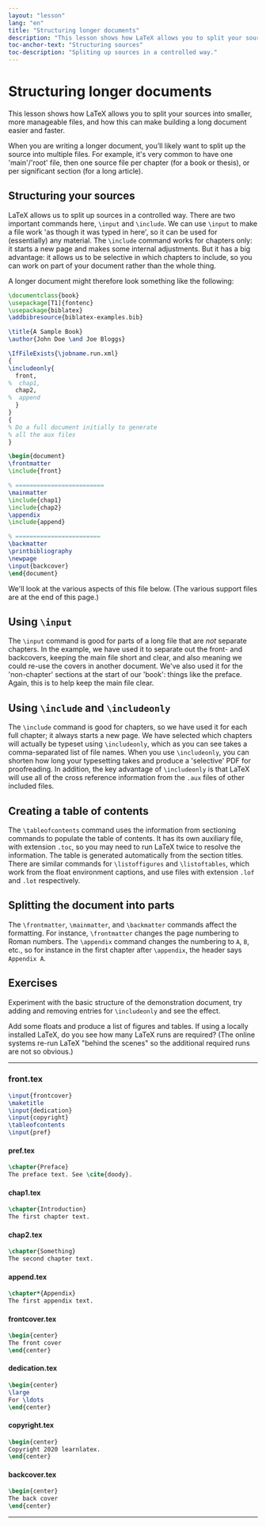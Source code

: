```yaml
---
layout: "lesson"
lang: "en"
title: "Structuring longer documents"
description: "This lesson shows how LaTeX allows you to split your sources into smaller, more manageable files, and how this can make building a long document easier and faster."
toc-anchor-text: "Structuring sources"
toc-description: "Spliting up sources in a controlled way."
---
```


# Structuring longer documents

<script>
runlatex.preincludes = {
 "pre0": {
    "pre1": "front.tex",
    "pre2": "pref.tex",
    "pre3": "chap1.tex",
    "pre4": "chap2.tex",
    "pre5": "append.tex",
    "pre6": "frontcover.tex",
    "pre7": "dedication.tex",
    "pre8": "copyright.tex",
    "pre9": "backcover.tex",
   }
}
</script>

<span
  class="summary">This lesson shows how LaTeX allows you to split your sources into smaller, more manageable files, and how this can make building a long document easier and faster.</span>

When you are writing a longer document, you’ll likely want to split up
the source into multiple files. For example, it's very common to have
one 'main'/'root' file, then one source file per chapter (for a book or thesis),
or per significant section (for a long article).

## Structuring your sources

LaTeX allows us to split up sources in a controlled way. There are two important
commands here, `\input` and `\include`. We can use `\input` to make a file work
'as though it was typed in here', so it can be used for (essentially) any
material. The `\include` command works for chapters only: it starts a new page
and makes some internal adjustments. But it has a big advantage: it allows us to
be selective in which chapters to include, so you can work on part of your
document rather than the whole thing.

A longer document might therefore look something like the following:

<!-- pre0 {% raw %} -->
```latex
\documentclass{book}
\usepackage[T1]{fontenc}
\usepackage{biblatex}
\addbibresource{biblatex-examples.bib}

\title{A Sample Book}
\author{John Doe \and Joe Bloggs}

\IfFileExists{\jobname.run.xml}
{
\includeonly{
  front,
%  chap1,
  chap2,
%  append
  }
}
{
% Do a full document initially to generate
% all the aux files
}

\begin{document}
\frontmatter
\include{front}

% =========================
\mainmatter
\include{chap1}
\include{chap2}
\appendix
\include{append}

% ========================
\backmatter
\printbibliography
\newpage
\input{backcover}
\end{document}
```
<!-- {% endraw %} -->

We'll look at the various aspects of this file below. (The various support files
are at the end of this page.)

## Using `\input`

The `\input` command is good for parts of a long file that are _not_ separate
chapters. In the example, we have used it to separate out the front- and
backcovers, keeping the main file short and clear, and also meaning we could
re-use the covers in another document. We've also used it for the 'non-chapter'
sections at the start of our 'book': things like the preface. Again, this is
to help keep the main file clear.

## Using `\include` and `\includeonly`

The `\include` command is good for chapters, so we have used it for each full
chapter; it always starts a new page. We have selected which chapters will
actually be typeset using `\includeonly`, which as you can see takes a
comma-separated list of file names. When you use `\includeonly`, you can shorten
how long your typesetting takes and produce a 'selective' PDF for proofreading.
In addition, the key advantage of `\includeonly` is that LaTeX will use all of
the cross reference information from the `.aux` files of other included files.

## Creating a table of contents

The `\tableofcontents` command uses the information from sectioning
commands to populate the table of contents.  It has its own auxiliary
file, with extension `.toc`, so you may need to run LaTeX twice to
resolve the information. The table is generated automatically from the
section titles. There are similar commands for `\listoffigures` and
`\listoftables`, which work from the float environment captions, and
use files with extension `.lof` and `.lot` respectively.

## Splitting the document into parts

The `\frontmatter`, `\mainmatter`, and `\backmatter` commands
affect the formatting.
For instance, `\frontmatter` changes the page numbering to
Roman numbers.
The `\appendix` command changes the numbering to `A`, `B`, etc.,
so for instance in the first chapter after `\appendix`,
the header says `Appendix A`.

## Exercises

Experiment with the basic structure of the demonstration document,
try adding and removing entries for `\includeonly` and see the effect.

Add some floats and produce a list of figures and tables.
If using a locally installed LaTeX, do you see
how many LaTeX runs are required? (The online systems re-run LaTeX
"behind the scenes" so the additional required runs are not so obvious.)

----

### front.tex
<!-- pre1 {% raw %} -->
```latex
\input{frontcover}
\maketitle
\input{dedication}
\input{copyright}
\tableofcontents
\input{pref}
```
<!-- {% endraw %} -->

#### pref.tex
<!-- pre2 {% raw %} -->
```latex
\chapter{Preface}
The preface text. See \cite{doody}.
```
<!-- {% endraw %} -->

#### chap1.tex
<!-- pre3 {% raw %} -->
```latex
\chapter{Introduction}
The first chapter text.
```
<!-- {% endraw %} -->

#### chap2.tex
<!-- pre4 {% raw %} -->
```latex
\chapter{Something}
The second chapter text.
```
<!-- {% endraw %} -->

####  append.tex
<!-- pre5 {% raw %} -->
```latex
\chapter*{Appendix}
The first appendix text.
```
<!-- {% endraw %} -->

#### frontcover.tex
<!-- pre6 {% raw %} -->
```latex
\begin{center}
The front cover
\end{center}
```
<!-- {% endraw %} -->

#### dedication.tex
<!-- pre7 {% raw %} -->
```latex
\begin{center}
\large
For \ldots
\end{center}
```
<!-- {% endraw %} -->

#### copyright.tex
<!-- pre8 {% raw %} -->
```latex
\begin{center}
Copyright 2020 learnlatex.
\end{center}
```
<!-- {% endraw %} -->

#### backcover.tex
<!-- pre9 {% raw %} -->
```latex
\begin{center}
The back cover
\end{center}
```
<!-- {% endraw %} -->

----
